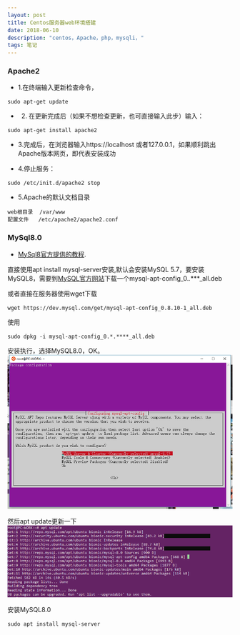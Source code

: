 ```yaml
---
layout: post
title: Centos服务器web环境搭建
date: 2018-06-10
description: "centos，Apache，php，mysqli，"
tags: 笔记   
---
```



### Apache2
- 1.在终端输入更新检查命令，
```text
sudo apt-get update
```
- 2. 在更新完成后（如果不想检查更新，也可直接输入此步）输入：
```text
sudo apt-get install apache2
```

- 3.完成后，在浏览器输入https://localhost 或者127.0.0.1，如果顺利跳出Apache版本网页，即代表安装成功

- 4.停止服务：
```text
sudo /etc/init.d/apache2 stop
```

- 5.Apache的默认文档目录
```text
web根目录  /var/www
配置文件   /etc/apache2/apache2.conf
```

### MySql8.0

- [MySql8官方提供的教程](https://dev.mysql.com/doc/mysql-apt-repo-quick-guide/en/).

直接使用apt install mysql-server安装,默认会安装MySQL 5.7，要安装MySQL8，需要到[MySQL官方网站](http://dev.mysql.com/downloads/repo/apt/)下载一个mysql-apt-config_0.*.****_all.deb

或者直接在服务器使用wget下载
```text
wget https://dev.mysql.com/get/mysql-apt-config_0.8.10-1_all.deb
```
使用
```text
sudo dpkg -i mysql-apt-config_0.*.****_all.deb
```
安装执行，选择MySQL8.0，OK。<br>
![](/images/posts/server/ub-mysql.png)

然后apt update更新一下<br>
![](/images/posts/server/apt-update.png)

安装MySQL8.0
```text
sudo apt install mysql-server
```
